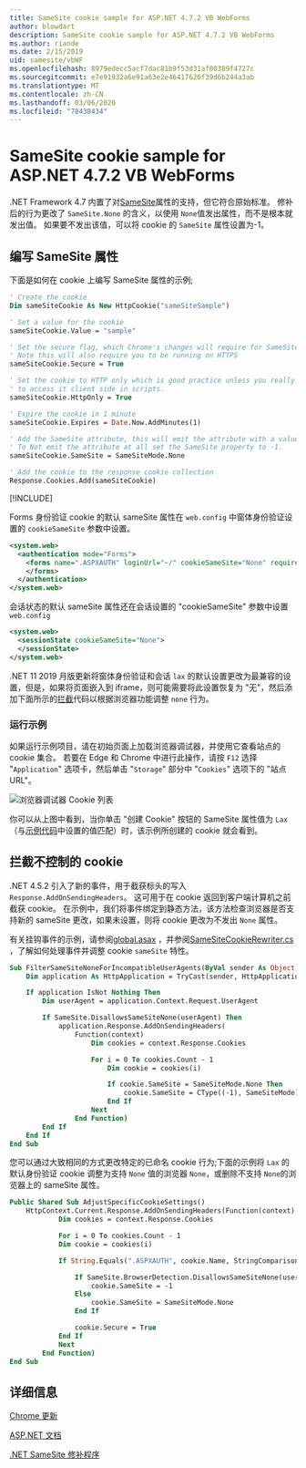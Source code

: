 ```yaml
---
title: SameSite cookie sample for ASP.NET 4.7.2 VB WebForms
author: blowdart
description: SameSite cookie sample for ASP.NET 4.7.2 VB WebForms
ms.author: riande
ms.date: 2/15/2019
uid: samesite/vbWF
ms.openlocfilehash: 8979edecc5acf7dac81b9f53d31af00389f4727c
ms.sourcegitcommit: e7e91932a6e91a63e2e46417626f39d6b244a3ab
ms.translationtype: MT
ms.contentlocale: zh-CN
ms.lasthandoff: 03/06/2020
ms.locfileid: "78438434"
---
```

# <a name="samesite-cookie-sample-for-aspnet-472-vb-webforms"></a>SameSite cookie sample for ASP.NET 4.7.2 VB WebForms
.NET Framework 4.7 内置了对[SameSite](https://www.owasp.org/index.php/SameSite)属性的支持，但它符合原始标准。
修补后的行为更改了 `SameSite.None` 的含义，以使用 `None`值发出属性，而不是根本就发出值。 如果要不发出该值，可以将 cookie 的 `SameSite` 属性设置为-1。

## <a name="sampleCode"></a>编写 SameSite 属性

下面是如何在 cookie 上编写 SameSite 属性的示例;

```vb
' Create the cookie
Dim sameSiteCookie As New HttpCookie("sameSiteSample")

' Set a value for the cookie
sameSiteCookie.Value = "sample"

' Set the secure flag, which Chrome's changes will require for SameSite none.
' Note this will also require you to be running on HTTPS
sameSiteCookie.Secure = True

' Set the cookie to HTTP only which is good practice unless you really do need
' to access it client side in scripts.
sameSiteCookie.HttpOnly = True

' Expire the cookie in 1 minute
sameSiteCookie.Expires = Date.Now.AddMinutes(1)

' Add the SameSite attribute, this will emit the attribute with a value of none.
' To Not emit the attribute at all set the SameSite property to -1.
sameSiteCookie.SameSite = SameSiteMode.None

' Add the cookie to the response cookie collection
Response.Cookies.Add(sameSiteCookie)
```

[!INCLUDE[](~/includes/MTcomments.md)]

Forms 身份验证 cookie 的默认 sameSite 属性在 `web.config` 中窗体身份验证设置的 `cookieSameSite` 参数中设置。 

```xml
<system.web>
  <authentication mode="Forms">
    <forms name=".ASPXAUTH" loginUrl="~/" cookieSameSite="None" requireSSL="true">
    </forms>
  </authentication>
</system.web>
```

会话状态的默认 sameSite 属性还在会话设置的 "cookieSameSite" 参数中设置 `web.config`

```xml
<system.web>
  <sessionState cookieSameSite="None">     
  </sessionState>
</system.web>
```

.NET 11 2019 月版更新将窗体身份验证和会话 `lax` 的默认设置更改为最兼容的设置，但是，如果将页面嵌入到 iframe，则可能需要将此设置恢复为 "无"，然后添加下面所示的[拦截](#interception)代码以根据浏览器功能调整 `none` 行为。

### <a name="running-the-sample"></a>运行示例

如果运行示例项目，请在初始页面上加载浏览器调试器，并使用它查看站点的 cookie 集合。
若要在 Edge 和 Chrome 中进行此操作，请按 `F12` 选择 "`Application`" 选项卡，然后单击 "`Storage`" 部分中 "`Cookies`" 选项下的 "站点 URL"。

![浏览器调试器 Cookie 列表](sample/img/BrowserDebugger.png)

你可以从上图中看到，当你单击 "创建 Cookie" 按钮的 SameSite 属性值为 `Lax`（与[示例代码](#sampleCode)中设置的值匹配）时，该示例所创建的 cookie 就会看到。

## <a name="interception"></a>拦截不控制的 cookie

.NET 4.5.2 引入了新的事件，用于截获标头的写入 `Response.AddOnSendingHeaders`。 这可用于在 cookie 返回到客户端计算机之前截获 cookie。 在示例中，我们将事件绑定到静态方法，该方法检查浏览器是否支持新的 sameSite 更改，如果未设置，则将 cookie 更改为不发出 `None` 属性。

有关挂钩事件的示例，请参阅[global.asax](https://github.com/blowdart/AspNetSameSiteSamples/blob/master/AspNet472VisualBasicWebForms/Global.asax.vb) ，并参阅[SameSiteCookieRewriter.cs](https://github.com/blowdart/AspNetSameSiteSamples/blob/master/AspNet472VisualBasicWebForms/SameSiteCookieRewriter.vb) ，了解如何处理事件并调整 cookie `sameSite` 特性。


```vb
Sub FilterSameSiteNoneForIncompatibleUserAgents(ByVal sender As Object)
    Dim application As HttpApplication = TryCast(sender, HttpApplication)

    If application IsNot Nothing Then
        Dim userAgent = application.Context.Request.UserAgent

        If SameSite.DisallowsSameSiteNone(userAgent) Then
            application.Response.AddOnSendingHeaders(
                Function(context)
                    Dim cookies = context.Response.Cookies

                    For i = 0 To cookies.Count - 1
                        Dim cookie = cookies(i)

                        If cookie.SameSite = SameSiteMode.None Then
                            cookie.SameSite = CType((-1), SameSiteMode)
                        End If
                    Next
                End Function)
        End If
    End If
End Sub
```

您可以通过大致相同的方式更改特定的已命名 cookie 行为;下面的示例将 `Lax` 的默认身份验证 cookie 调整为支持 `None` 值的浏览器 `None`，或删除不支持 `None`的浏览器上的 sameSite 属性。

```vb
Public Shared Sub AdjustSpecificCookieSettings()
    HttpContext.Current.Response.AddOnSendingHeaders(Function(context)
            Dim cookies = context.Response.Cookies

            For i = 0 To cookies.Count - 1
            Dim cookie = cookies(i)

            If String.Equals(".ASPXAUTH", cookie.Name, StringComparison.Ordinal) Then

                If SameSite.BrowserDetection.DisallowsSameSiteNone(userAgent) Then
                    cookie.SameSite = -1
                Else
                    cookie.SameSite = SameSiteMode.None
                End If

                cookie.Secure = True
            End If
            Next
        End Function)
End Sub
```

## <a name="more-information"></a>详细信息

[Chrome 更新](https://www.chromium.org/updates/same-site)

[ASP.NET 文档](/aspnet/samesite/system-web-samesite)

[.NET SameSite 修补程序](/aspnet/samesite/kbs-samesite)